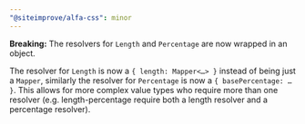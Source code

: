 ```yaml
---
"@siteimprove/alfa-css": minor
---
```


**Breaking:** The resolvers for `Length` and `Percentage` are now wrapped in an object.

The resolver for `Length` is now a `{ length: Mapper<…> }` instead of being just a `Mapper`, similarly the resolver for `Percentage` is now a `{ basePercentage: … }`. This allows for more complex value types who require more than one resolver (e.g. length-percentage require both a length resolver and a percentage resolver).

